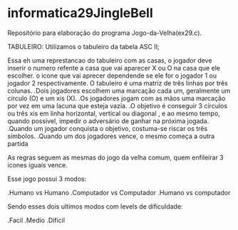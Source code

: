 
# informatica29JingleBell

Repositório para elaboração do programa Jogo-da-Velha(ex29.c).

TABULEIRO:
Utilizamos o tabuleiro da tabela ASC II;
 

Essa eh uma represtancao do tabuleiro com as casas, o jogador deve inserir o numero refente a casa que vai aparecer X ou O na casa que ele escolher. 
o icone que vai  aprecer dependende se ele for o jogador 1 ou jogador 2 respectivamente.
O tabuleiro é uma matriz de três linhas por três colunas. 
.Dois jogadores escolhem uma marcação cada um, geralmente um círculo (O) e um xis (X). 
.Os jogadores jogam com as mãos uma marcação por vez em uma lacuna que esteja vazia. 
.O objetivo é conseguir 3 círculos ou três xis em linha horizontal, vertical ou diagonal , e ao mesmo tempo, quando possível, impedir o adversário de ganhar na próxima jogada. 
.Quando um jogador conquista o objetivo, costuma-se riscar os três símbolos.
.Quando um dos jogadores vence, o mesmo começa a outra partida

As regras seguem as mesmas do jogo da velha comum, quem enfileirar 3 icones iguais vence.

Esse jogo possui 3 modos:

.Humano vs Humano
.Computador vs Computador
.Humano vs computador

Sendo esses dois ultimos modos com levels de dificuldade:

.Facil
.Medio
.Dificil



